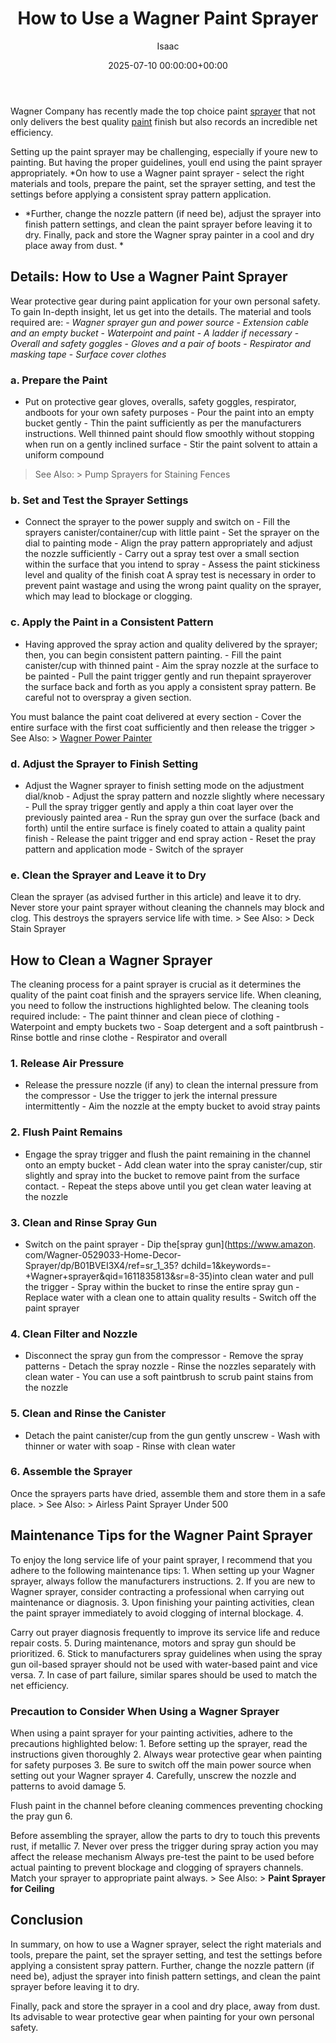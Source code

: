 ﻿---
title: How to Use a Wagner Paint Sprayer
description: Wagner Company has recently made the top choice paint sprayer that not only delivers the best quality paint finish but also records an incredible net...
slug: /how-to-use-a-wagner-paint-sprayer/
date: 2025-07-10 00:00:00+00:00
lastmod: 2025-07-10 00:00:00+03:00
author: Isaac
categories:
- Paint
tags:
- paint
- wagner
- sprayer
layout: post
---

Wagner Company has recently made the top choice paint [sprayer](https://pestpolicy.com/best-paint-sprayer-for-ceiling/) that not only delivers the best quality [paint](https://pestpolicy.com/best-paint-sprayer-for-doors/) finish but also records an incredible net efficiency.

Setting up the paint sprayer may be challenging, especially if youre new to painting. But having the proper guidelines, youll end using the paint sprayer appropriately. *On how to use a Wagner paint sprayer - select the right materials and tools, prepare the paint, set the sprayer setting, and test the settings before applying a consistent spray pattern application.

* *Further, change the nozzle pattern (if need be), adjust the sprayer into finish pattern settings, and clean the paint sprayer before leaving it to dry. Finally, pack and store the Wagner spray painter in a cool and dry place away from dust. *

##  Details: How to Use a Wagner Paint Sprayer

Wear protective gear during paint application for your own personal safety. To gain In-depth insight, let us get into the details. The material and tools required are: - *Wagner sprayer gun and power source* - *Extension cable and an empty bucket* - *Waterpoint and paint* - *A ladder if necessary* - *Overall and safety goggles* - *Gloves and a pair of boots* - *Respirator and masking tape* - *Surface cover clothes*

###  a. Prepare the Paint

- Put on protective gear gloves, overalls, safety goggles, respirator, andboots for your own safety purposes - Pour the paint into an empty bucket gently - Thin the paint sufficiently as per the manufacturers instructions. Well thinned paint should flow smoothly without stopping when run on a gently inclined surface - Stir the paint solvent to attain a uniform compound

> See Also: > Pump Sprayers for Staining Fences

###  b. Set and Test the Sprayer Settings

- Connect the sprayer to the power supply and switch on - Fill the sprayers canister/container/cup with little paint - Set the sprayer on the dial to painting mode - Align the pray pattern appropriately and adjust the nozzle sufficiently - Carry out a spray test over a small section within the surface that you intend to spray - Assess the paint stickiness level and quality of the finish coat A spray test is necessary in order to prevent paint wastage and using the wrong paint quality on the sprayer, which may lead to blockage or clogging.

###  c. Apply the Paint in a Consistent Pattern

- Having approved the spray action and quality delivered by the sprayer; then, you can begin consistent pattern painting. - Fill the paint canister/cup with thinned paint - Aim the spray nozzle at the surface to be painted - Pull the paint trigger gently and run thepaint sprayerover the surface back and forth as you apply a consistent spray pattern. Be careful not to overspray a given section.

You must balance the paint coat delivered at every section - Cover the entire surface with the first coat sufficiently and then release the trigger > See Also: > [Wagner Power Painter](https://pestpolicy.com/wagner-power-painter-review/)

###  d. Adjust the Sprayer to Finish Setting

- Adjust the Wagner sprayer to finish setting mode on the adjustment dial/knob - Adjust the spray pattern and nozzle slightly where necessary - Pull the spray trigger gently and apply a thin coat layer over the previously painted area - Run the spray gun over the surface (back and forth) until the entire surface is finely coated to attain a quality paint finish - Release the paint trigger and end spray action - Reset the pray pattern and application mode - Switch of the sprayer

###  e. Clean the Sprayer and Leave it to Dry

Clean the sprayer (as advised further in this article) and leave it to dry. Never store your paint sprayer without cleaning the channels may block and clog. This destroys the sprayers service life with time. > See Also: > Deck Stain Sprayer

##  How to Clean a Wagner Sprayer

The cleaning process for a paint sprayer is crucial as it determines the quality of the paint coat finish and the sprayers service life. When cleaning, you need to follow the instructions highlighted below. The cleaning tools required include: - The paint thinner and clean piece of clothing - Waterpoint and empty buckets two - Soap detergent and a soft paintbrush - Rinse bottle and rinse clothe - Respirator and overall

###  1. Release Air Pressure

- Release the pressure nozzle (if any) to clean the internal pressure from the compressor - Use the trigger to jerk the internal pressure intermittently - Aim the nozzle at the empty bucket to avoid stray paints

###  2. Flush Paint Remains

- Engage the spray trigger and flush the paint remaining in the channel onto an empty bucket - Add clean water into the spray canister/cup, stir slightly and spray into the bucket to remove paint from the surface contact. - Repeat the steps above until you get clean water leaving at the nozzle

###  3. Clean and Rinse Spray Gun

- Switch on the paint sprayer - Dip the[spray gun](https://www.amazon. com/Wagner-0529033-Home-Decor-Sprayer/dp/B01BVEI3X4/ref=sr_1_35? dchild=1&keywords=-+Wagner+sprayer&qid=1611835813&sr=8-35)into clean water and pull the trigger - Spray within the bucket to rinse the entire spray gun - Replace water with a clean one to attain quality results - Switch off the paint sprayer

###  4. Clean Filter and Nozzle

- Disconnect the spray gun from the compressor - Remove the spray patterns - Detach the spray nozzle - Rinse the nozzles separately with clean water - You can use a soft paintbrush to scrub paint stains from the nozzle

###  5. Clean and Rinse the Canister

- Detach the paint canister/cup from the gun gently unscrew - Wash with thinner or water with soap - Rinse with clean water

###  6. Assemble the Sprayer

Once the sprayers parts have dried, assemble them and store them in a safe place. > See Also: > Airless Paint Sprayer Under 500

##  Maintenance Tips for the Wagner Paint Sprayer

To enjoy the long service life of your paint sprayer, I recommend that you adhere to the following maintenance tips: 1. When setting up your Wagner sprayer, always follow the manufacturers instructions. 2. If you are new to Wagner sprayer, consider contracting a professional when carrying out maintenance or diagnosis. 3. Upon finishing your painting activities, clean the paint sprayer immediately to avoid clogging of internal blockage. 4.

Carry out prayer diagnosis frequently to improve its service life and reduce repair costs. 5. During maintenance, motors and spray gun should be prioritized. 6. Stick to manufacturers spray guidelines when using the spray gun oil-based sprayer should not be used with water-based paint and vice versa. 7. In case of part failure, similar spares should be used to match the net efficiency.

###  Precaution to Consider When Using a Wagner Sprayer

When using a paint sprayer for your painting activities, adhere to the precautions highlighted below: 1. Before setting up the sprayer, read the instructions given thoroughly 2. Always wear protective gear when painting for safety purposes 3. Be sure to switch off the main power source when setting out your Wagner sprayer 4. Carefully, unscrew the nozzle and patterns to avoid damage 5.

Flush paint in the channel before cleaning commences preventing chocking the pray gun 6.

Before assembling the sprayer, allow the parts to dry to touch this prevents rust, if metallic 7. Never over press the trigger during spray action you may affect the release mechanism Always pre-test the paint to be used before actual painting to prevent blockage and clogging of sprayers channels. Match your sprayer to appropriate paint always. > See Also: > **Paint Sprayer for Ceiling**

##  Conclusion

In summary, on how to use a Wagner sprayer, select the right materials and tools, prepare the paint, set the sprayer setting, and test the settings before applying a consistent spray pattern. Further, change the nozzle pattern (if need be), adjust the sprayer into finish pattern settings, and clean the paint sprayer before leaving it to dry.

Finally, pack and store the sprayer in a cool and dry place, away from dust. Its advisable to wear protective gear when painting for your own personal safety.


